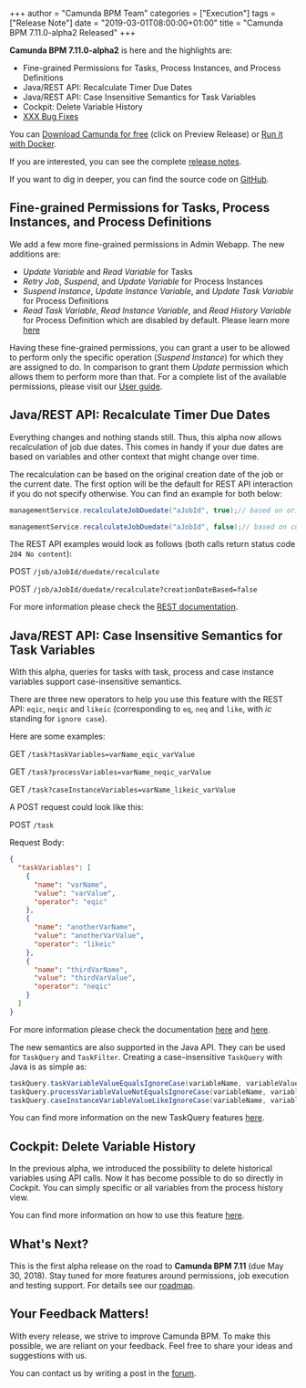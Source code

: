 +++
author = "Camunda BPM Team"
categories = ["Execution"]
tags = ["Release Note"]
date = "2019-03-01T08:00:00+01:00"
title = "Camunda BPM 7.11.0-alpha2 Released"
+++

**Camunda BPM 7.11.0-alpha2** is here and the highlights are:

* Fine-grained Permissions for Tasks, Process Instances, and Process Definitions
* Java/REST API: Recalculate Timer Due Dates
* Java/REST API: Case Insensitive Semantics for Task Variables
* Cockpit: Delete Variable History
* [XXX Bug Fixes](https://app.camunda.com/jira/issues/?jql=issuetype%20%3D%20%22Bug%20Report%22%20AND%20fixVersion%20%3D%207.11.0-alpha2)

You can [Download Camunda for free](https://camunda.com/download/) (click on Preview Release) or [Run it with Docker](https://hub.docker.com/r/camunda/camunda-bpm-platform/).


If you are interested, you can see the complete [release notes](https://app.camunda.com/jira/secure/ReleaseNote.jspa?projectId=10230&version=15374).

If you want to dig in deeper, you can find the source code on [GitHub](https://github.com/camunda/camunda-bpm-platform/releases/tag/7.11.0-alpha2).

<!--more-->

## Fine-grained Permissions for Tasks, Process Instances, and Process Definitions

We add a few more fine-grained permissions in Admin Webapp. The new additions are: 

* _Update Variable_ and _Read Variable_ for Tasks
* _Retry Job_, _Suspend_, and _Update Variable_ for Process Instances
* _Suspend Instance_, _Update Instance Variable_, and _Update Task Variable_ for Process Definitions
* _Read Task Variable_, _Read Instance Variable_, and _Read History Variable_ for Process Definition which are disabled by default. Please learn more [here](https://docs.camunda.org/manual/latest/user-guide/process-engine/authorization-service/#default-read-variable-permissions)

Having these fine-grained permissions, you can grant a user to be allowed to perform only the specific operation (_Suspend Instance_) for which they are assigned to do. In comparison to grant them _Update_ permission which allows them to perform more than that.
For a complete list of the available permissions, please visit our [User guide](https://docs.camunda.org/manual/latest/user-guide/process-engine/authorization-service/#permissions-by-resource).

## Java/REST API: Recalculate Timer Due Dates
Everything changes and nothing stands still.
Thus, this alpha now allows recalculation of job due dates. 
This comes in handy if your due dates are based on variables and other context that might change over time. 

The recalculation can be based on the original creation date of the job or the current date.
The first option will be the default for REST API interaction if you do not specify otherwise.
You can find an example for both below:

```java
managementService.recalculateJobDuedate("aJobId", true);// based on original creation date of the job

managementService.recalculateJobDuedate("aJobId", false);// based on current date
```

The REST API examples would look as follows (both calls return status code `204 No content`):

POST `/job/aJobId/duedate/recalculate`

POST `/job/aJobId/duedate/recalculate?creationDateBased=false`

For more information please check the [REST documentation](https://docs.camunda.org/manual/latest/reference/rest/job/post-recalculate-job-duedate/).


## Java/REST API: Case Insensitive Semantics for Task Variables

With this alpha, queries for tasks with task, process and case instance variables support case-insensitive semantics.

There are three new operators to help you use this feature with the REST API: `eqic`, `neqic` and `likeic` (corresponding to `eq`, `neq` and `like`, with _ic_ standing for `ignore case`).

Here are some examples:

GET `/task?taskVariables=varName_eqic_varValue`

GET `/task?processVariables=varName_neqic_varValue`

GET `/task?caseInstanceVariables=varName_likeic_varValue`


A POST request could look like this:

POST `/task`

Request Body:

```json
{
  "taskVariables": [
    {
      "name": "varName",
      "value": "varValue",
      "operator": "eqic"
    },
    {
      "name": "anotherVarName",
      "value": "anotherVarValue",
      "operator": "likeic"
    },
    {
      "name": "thirdVarName",
      "value": "thirdVarValue",
      "operator": "neqic"
    }
  ]
}
```

For more information please check the documentation [here](https://docs.camunda.org/manual/latest/reference/rest/task/post-query/) and [here](https://docs.camunda.org/manual/latest/reference/rest/task/get-query/).

The new semantics are also supported in the Java API. They can be used for `TaskQuery` and `TaskFilter`. Creating a case-insensitive `TaskQuery` with Java is as simple as:

```java
taskQuery.taskVariableValueEqualsIgnoreCase(variableName, variableValue)
taskQuery.processVariableValueNotEqualsIgnoreCase(variableName, variableValue)
taskQuery.caseInstanceVariableValueLikeIgnoreCase(variableName, variableValue)
```

You can find more information on the new TaskQuery features [here](https://docs.camunda.org/javadoc/camunda-bpm-platform/7.11/org/camunda/bpm/engine/task/TaskQuery.html).


## Cockpit: Delete Variable History
In the previous alpha, we introduced the possibility to delete historical variables using API calls. Now it has become possible to do so directly in Cockpit. You can simply specific or all variables from the process history view.

You can find more information on how to use this feature [here](https://docs.camunda.org/manual/latest/webapps/cockpit/bpmn/process-history-views/).


<!--no-more-->

## What's Next?

This is the first alpha release on the road to **Camunda BPM 7.11** (due May 30, 2018). Stay tuned for more features around permissions, job execution and testing support. For details see our [roadmap](https://camunda.com/learn/community/#roadmap).

## Your Feedback Matters!

With every release, we strive to improve Camunda BPM. To make this possible, we are reliant on your feedback. Feel free to share your ideas and suggestions with us.

You can contact us by writing a post in the [forum](https://forum.camunda.org/).
